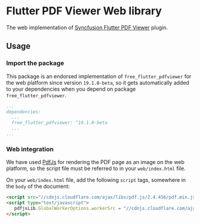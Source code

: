 ﻿# Flutter PDF Viewer Web library

The web implementation of [Syncfusion Flutter PDF Viewer](https://pub.dev/packages/free_flutter_pdfviewer) plugin.

## Usage

### Import the package

This package is an endorsed implementation of `free_flutter_pdfviewer` for the web platform since version `19.1.0-beta`, so it gets automatically added to your dependencies when you depend on package `free_flutter_pdfviewer`.

```yaml
...
dependencies:
  ...
  free_flutter_pdfviewer: ^19.1.0-beta
  ...
...
```

### Web integration

We have used [PdfJs](https://cdnjs.cloudflare.com/ajax/libs/pdf.js/2.4.456/pdf.min.js) for rendering the PDF page as an image on the web platform, so the script file must be referred to in your `web/index.html` file.

On your `web/index.html` file, add the following `script` tags, somewhere in the `body` of the document:

```html
<script src="//cdnjs.cloudflare.com/ajax/libs/pdf.js/2.4.456/pdf.min.js"></script>
<script type="text/javascript">
   pdfjsLib.GlobalWorkerOptions.workerSrc = "//cdnjs.cloudflare.com/ajax/libs/pdf.js/2.4.456/pdf.worker.min.js";
</script>
```